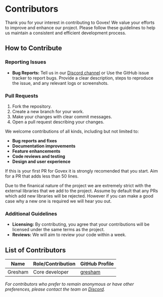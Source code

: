 # Contributors

Thank you for your interest in contributing to Govex! We value your efforts to improve and enhance our project. Please follow these guidelines to help us maintain a consistent and efficient development process.

## How to Contribute

### Reporting Issues
- **Bug Reports:** Tell us in our [Discord channel](https://discord.com/channels/1314531947590193212/1358528626017960006) or Use the GitHub issue tracker to report bugs. Provide a clear description, steps to reproduce the issue, and any relevant logs or screenshots.

### Pull Requests
1. Fork the repository.
2. Create a new branch for your work.
3. Make your changes with clear commit messages.
4. Open a pull request describing your changes.

We welcome contributions of all kinds, including but not limited to:
- **Bug reports and fixes**
- **Documentation improvements**
- **Feature enhancements**
- **Code reviews and testing**
- **Design and user experience**

If this is your first PR for Govex it is strongly recomended that you start. Aim for a PR that adds less than 50 lines.

Due to the finanical nature of the project we are extremely strict with the external libraries that we add to the project. Assume by default that any PRs which add new libraries will be rejected. However if you can make a good case why a new one is required we will hear you out.

### Additional Guidelines
- **Licensing:** By contributing, you agree that your contributions will be licensed under the same terms as the project.
- **Reviews:** We will aim to review your code within a week.

## List of Contributors

| Name               | Role/Contribution                   | GitHub Profile               |
|--------------------|-------------------------------------|------------------------------|
| Gresham           | Core developer     | [gresham](https://github.com/92GC) |

*For contributors who prefer to remain anonymous or have other preferences, please contact the team on [Discord](https://discord.com/invite/rcDUVFBjmS).*